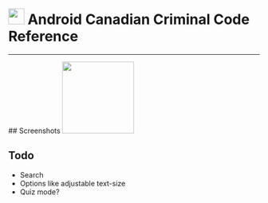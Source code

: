 # <img src="https://github.com/simplegr33n/android-reference-criminal-code/blob/master/screenshots/logos/ccc-logo1.jpg" width="32"> Android Canadian Criminal Code Reference 

<hr>
## Screenshots

<img src="https://github.com/simplegr33n/android-reference-criminal-code/blob/master/screenshots/phone0002.jpg" width="144">

## Todo
* Search
* Options like adjustable text-size
* Quiz mode?






